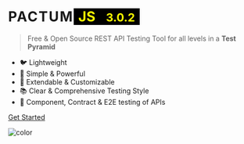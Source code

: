 # <span style="letter-spacing: 2px;">**PACTUM**</span><span style="font-weight: bold; color: yellow; background-color: black; padding-left: 10px; padding-right: 10px">JS<span> <small style="margin-left: 15px">3.0.2</small>

> Free & Open Source REST API Testing Tool for all levels in a **Test Pyramid**

- 🐦 Lightweight
- 🚀 Simple & Powerful
- 🔧 Extendable & Customizable
- 📚 Clear & Comprehensive Testing Style
- 🔗 Component, Contract & E2E testing of APIs

<a href="#pactum">Get Started</a>

![color](#f0f0f0)
